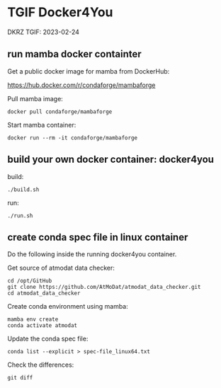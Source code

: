 # TGIF Docker4You

DKRZ TGIF: 2023-02-24

## run mamba docker containter

Get a public docker image for mamba from DockerHub:

https://hub.docker.com/r/condaforge/mambaforge 

Pull mamba image:

    docker pull condaforge/mambaforge

Start mamba container:

    docker run --rm -it condaforge/mambaforge

## build your own docker container: docker4you

build:

    ./build.sh

run:

    ./run.sh

## create conda spec file in linux container

Do the following inside the running docker4you container.

Get source of atmodat data checker:

    cd /opt/GitHub
    git clone https://github.com/AtMoDat/atmodat_data_checker.git
    cd atmodat_data_checker

Create conda environment using mamba:

    mamba env create
    conda activate atmodat

Update the conda spec file:

    conda list --explicit > spec-file_linux64.txt 

Check the differences:

    git diff
